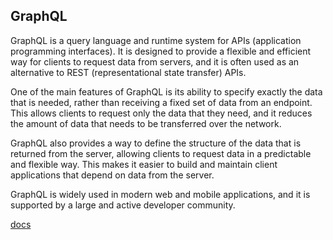 ## GraphQL
GraphQL is a query language and runtime system for APIs (application programming interfaces). It is designed to provide a flexible and efficient way for clients to request data from servers, and it is often used as an alternative to REST (representational state transfer) APIs.

One of the main features of GraphQL is its ability to specify exactly the data that is needed, rather than receiving a fixed set of data from an endpoint. This allows clients to request only the data that they need, and it reduces the amount of data that needs to be transferred over the network.

GraphQL also provides a way to define the structure of the data that is returned from the server, allowing clients to request data in a predictable and flexible way. This makes it easier to build and maintain client applications that depend on data from the server.

GraphQL is widely used in modern web and mobile applications, and it is supported by a large and active developer community.

[docs](https://graphql.org/)
